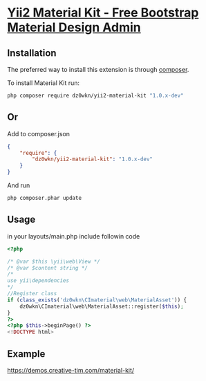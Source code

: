 # [Yii2 Material Kit - Free Bootstrap Material Design Admin](http://example.com)

Installation
------------
The preferred way to install this extension is through [composer](http://getcomposer.org/download/).

To install Material Kit run:

```sh
php composer require dz0wkn/yii2-material-kit "1.0.x-dev"
```

## Or

Add to composer.json

```json
{
	"require": {
		"dz0wkn/yii2-material-kit": "1.0.x-dev"
	}
}
```

And run

```sh
php composer.phar update
```

Usage
-----
in your layouts/main.php include followin code

```php
<?php

/* @var $this \yii\web\View */
/* @var $content string */
/*
use yii\dependencies
*/
//Register class
if (class_exists('dz0wkn\CImaterial\web\MaterialAsset')) {
    dz0wkn\CImaterial\web\MaterialAsset::register($this);
}
?>
<?php $this->beginPage() ?>
<!DOCTYPE html>
```

Example
-----
https://demos.creative-tim.com/material-kit/
